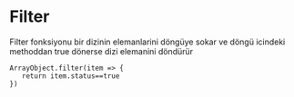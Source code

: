 <h1>Filter</h1><p></p><p>Filter fonksiyonu bir dizinin elemanlarini döngüye sokar ve döngü icindeki methoddan true dönerse dizi elemanini döndürür</p><p></p><pre><code>ArrayObject.filter(item =&gt; {
   return item.status==true
})</code></pre><p></p>
